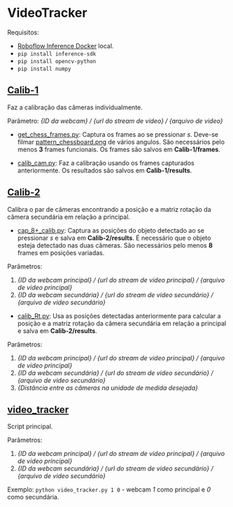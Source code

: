 # VideoTracker

Requisitos:
- [Roboflow Inference Docker](https://inference.roboflow.com/quickstart/docker/) local.
- `pip install inference-sdk`
- `pip install opencv-python`
- `pip install numpy`

## [Calib-1](Calib-1)
Faz a calibração das câmeras individualmente. 

Parâmetro: *{ID da webcam} / {url do stream de video} / {arquivo de video}*
- [get_chess_frames.py](Calib-1/get_chess_frames.py): Captura os frames ao se pressionar *s*. Deve-se filmar [pattern_chessboard.png](Calib-1/pattern_chessboard.png) de vários angulos. São necessários pelo menos **3** frames funcionais. Os frames são salvos em **Calib-1/frames**.

- [calib_cam.py](Calib-1/calib_cam.py): Faz a calibração usando os frames capturados anteriormente. Os resultados são salvos em **Calib-1/results**.

## [Calib-2](Calib-2)
Calibra o par de câmeras encontrando a posição e a matriz rotação da câmera secundária em relação a principal. 
- [cap_8+_calib.py](Calib-2/cap_8+_calib.py): Captura as posições do objeto detectado ao se pressionar *s* e salva em **Calib-2/results**. É necessário que o objeto esteja detectado nas duas câmeras. São necessários pelo menos **8** frames em posições variadas.

Parâmetros:
1. *{ID da webcam principal} / {url do stream de video principal} / {arquivo de video principal}*
2. *{ID da webcam secundária} / {url do stream de video secundário} / {arquivo de video secundário}*

- [calib_Rt.py](Calib-2/calib_Rt.py): Usa as posições detectadas anteriormente para calcular a posição e a matriz rotação da câmera secundária em relação a principal e salva em **Calib-2/results**.

Parâmetros:
1. *{ID da webcam principal} / {url do stream de video principal} / {arquivo de video principal}*
2. *{ID da webcam secundária} / {url do stream de video secundário} / {arquivo de video secundário}*
3. *{Distância entre as câmeras na unidade de medida desejada}*

## [video_tracker](video_tracker.py)
Script principal.

Parâmetros:
1. *{ID da webcam principal} / {url do stream de video principal} / {arquivo de video principal}*
2. *{ID da webcam secundária} / {url do stream de video secundário} / {arquivo de video secundário}*

Exemplo: `python video_tracker.py 1 0` - webcam *1* como principal e *0* como secundária.